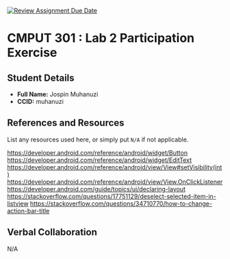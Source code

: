 [![Review Assignment Due Date](https://classroom.github.com/assets/deadline-readme-button-22041afd0340ce965d47ae6ef1cefeee28c7c493a6346c4f15d667ab976d596c.svg)](https://classroom.github.com/a/4btn9xaF)
# CMPUT 301 : Lab 2 Participation Exercise

## Student Details

- **Full Name:** Jospin Muhanuzi
- **CCID:** muhanuzi

## References and Resources

List any resources used here, or simply put `N/A` if not applicable.

https://developer.android.com/reference/android/widget/Button
https://developer.android.com/reference/android/widget/EditText
https://developer.android.com/reference/android/view/View#setVisibility(int)
https://developer.android.com/reference/android/view/View.OnClickListener
https://developer.android.com/guide/topics/ui/declaring-layout
https://stackoverflow.com/questions/17751129/deselect-selected-item-in-listview
https://stackoverflow.com/questions/34710770/how-to-change-action-bar-title

## Verbal Collaboration

N/A
